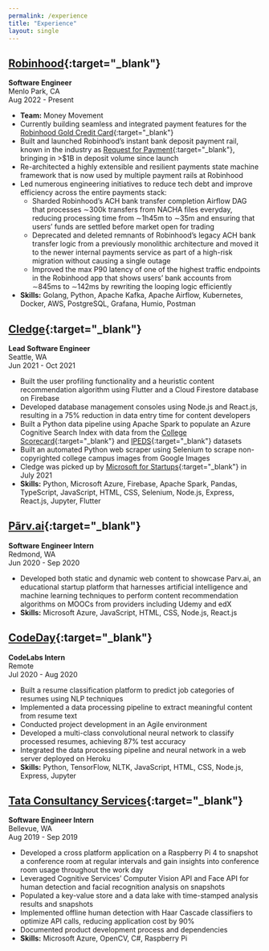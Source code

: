 ```yaml
---
permalink: /experience
title: "Experience"
layout: single
---
```

## [Robinhood](https://robinhood.com/us/en/){:target="_blank"}
**Software Engineer**\
Menlo Park, CA\
Aug 2022 - Present
- **Team:** Money Movement
- Currently building seamless and integrated payment features for the [Robinhood Gold Credit Card](https://robinhood.com/creditcard/){:target="_blank"}
- Built and launched Robinhood’s instant bank deposit payment rail, known in the industry as [Request for Payment](https://www.moderntreasury.com/learn/request-for-payment){:target="_blank"}, bringing in >$1B in deposit volume since launch
- Re-architected a highly extensible and resilient payments state machine framework that is now used by multiple payment rails at Robinhood
- Led numerous engineering initiatives to reduce tech debt and improve efficiency across the entire payments stack:
    - Sharded Robinhood’s ACH bank transfer completion Airflow DAG that processes ∼300k transfers from NACHA files everyday, reducing processing time from ∼1h45m to ∼35m and ensuring that users’ funds are settled before market open for trading
    - Deprecated and deleted remnants of Robinhood’s legacy ACH bank transfer logic from a previously monolithic architecture and moved it to the newer internal payments service as part of a high-risk migration without causing a single outage
    - Improved the max P90 latency of one of the highest traffic endpoints in the Robinhood app that shows users’ bank accounts from ∼845ms to ∼142ms by rewriting the looping logic efficiently
- **Skills:** Golang, Python, Apache Kafka, Apache Airflow, Kubernetes, Docker, AWS, PostgreSQL, Grafana, Humio, Postman

## [Cledge](https://cledge.org/){:target="_blank"}
**Lead Software Engineer**\
Seattle, WA\
Jun 2021 - Oct 2021
- Built the user profiling functionality and a heuristic content recommendation algorithm using Flutter and a Cloud Firestore database on Firebase
- Developed database management consoles using Node.js and React.js, resulting in a 75% reduction in data entry time for content developers
- Built a Python data pipeline using Apache Spark to populate an Azure Cognitive Search Index with data from the [College Scorecard](https://collegescorecard.ed.gov/){:target="_blank"} and [IPEDS](https://nces.ed.gov/ipeds/){:target="_blank"} datasets
- Built an automated Python web scraper using Selenium to scrape non-copyrighted college campus images from Google Images
- Cledge was picked up by [Microsoft for Startups](https://startups.microsoft.com/){:target="_blank"} in July 2021
- **Skills:** Python, Microsoft Azure, Firebase, Apache Spark, Pandas, TypeScript, JavaScript, HTML, CSS, Selenium, Node.js, Express, React.js, Jupyter, Flutter

## [P&#227;rv.ai](https://www.linkedin.com/company/parvai/){:target="_blank"}
**Software Engineer Intern**\
Redmond, WA\
Jun 2020 - Sep 2020
- Developed both static and dynamic web content to showcase Parv.ai, an educational startup platform that harnesses artificial intelligence and machine learning techniques to perform content recommendation algorithms on MOOCs from providers including Udemy and edX
- **Skills:** Microsoft Azure, JavaScript, HTML, CSS, Node.js, React.js

## [CodeDay](https://www.codeday.org/){:target="_blank"}
**CodeLabs Intern**\
Remote\
Jul 2020 - Aug 2020
- Built a resume classification platform to predict job categories of resumes using NLP techniques
- Implemented a data processing pipeline to extract meaningful content from resume text
- Conducted project development in an Agile environment
- Developed a multi-class convolutional neural network to classify processed resumes, achieving 87% test accuracy
- Integrated the data processing pipeline and neural network in a web server deployed on Heroku
- **Skills:** Python, TensorFlow, NLTK, JavaScript, HTML, CSS, Node.js, Express, Jupyter

## [Tata Consultancy Services](https://www.tcs.com/){:target="_blank"}
**Software Engineer Intern**\
Bellevue, WA\
Aug 2019 - Sep 2019
- Developed a cross platform application on a Raspberry Pi 4 to snapshot a conference room at regular intervals and gain insights into conference room usage throughout the work day
- Leveraged Cognitive Services’ Computer Vision API and Face API for human detection and facial recognition analysis on snapshots
- Populated a key-value store and a data lake with time-stamped analysis results and snapshots
- Implemented offline human detection with Haar Cascade classifiers to optimize API calls, reducing application cost by 90%
- Documented product development process and dependencies
- **Skills:** Microsoft Azure, OpenCV, C#, Raspberry Pi
